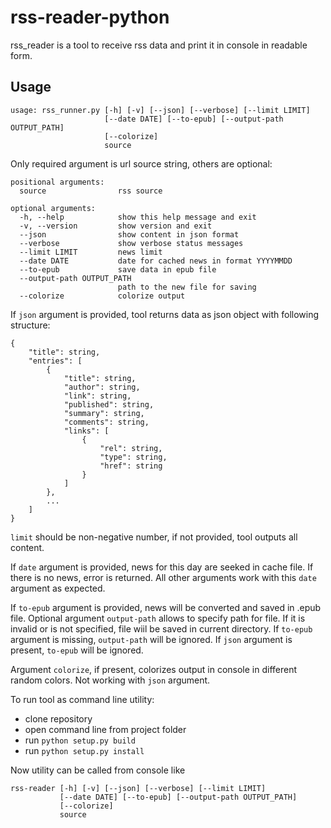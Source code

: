 # rss-reader-python

rss_reader is a tool to receive rss data and print it in console in readable form.

Usage
-----

    usage: rss_runner.py [-h] [-v] [--json] [--verbose] [--limit LIMIT]
                         [--date DATE] [--to-epub] [--output-path OUTPUT_PATH]
                         [--colorize]
                         source

Only required argument is url source string, others are optional: 

    positional arguments:
      source                rss source
    
    optional arguments:
      -h, --help            show this help message and exit
      -v, --version         show version and exit
      --json                show content in json format
      --verbose             show verbose status messages
      --limit LIMIT         news limit
      --date DATE           date for cached news in format YYYYMMDD
      --to-epub             save data in epub file
      --output-path OUTPUT_PATH
                            path to the new file for saving
      --colorize            colorize output

If ``json`` argument is provided, tool returns data as json object with following structure:

    {
        "title": string,
        "entries": [
            {
                "title": string,
                "author": string,
                "link": string,
                "published": string,
                "summary": string,
                "comments": string,
                "links": [
                    {
                        "rel": string,
                        "type": string,
                        "href": string
                    }
                ]
            },
            ...
        ]
    }

```limit``` should be non-negative number, if not provided, tool outputs all content.

If ```date``` argument is provided, news for this day are seeked in cache file. If there is no news, error is returned.
All other arguments work with this ```date``` argument as expected.

If ```to-epub```  argument is provided, news will be converted and saved in .epub file. Optional argument
```output-path``` allows to specify path for file. If it is invalid or is not specified, file wiil be saved in current directory. If ```to-epub```
argument is missing, ```output-path``` will be ignored. If ```json``` argument is present, ```to-epub``` will be ignored.

Argument ```colorize```, if present, colorizes output in console in different random colors. Not working with ```json``` argument. 

To run tool as command line utility:

* clone repository
* open command line from project folder
* run ```python setup.py build```
* run ```python setup.py install```

Now utility can be called from console like

    rss-reader [-h] [-v] [--json] [--verbose] [--limit LIMIT]
               [--date DATE] [--to-epub] [--output-path OUTPUT_PATH]
               [--colorize]
               source